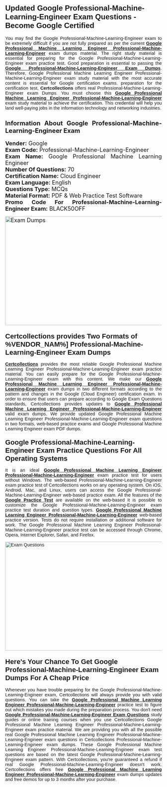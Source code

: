 <h1><span style="font-size:24px"><span style="font-family:Calibri,sans-serif"><strong>Updated Google Professional-Machine-Learning-Engineer Exam Questions - Become Google Certified</strong></span></span></h1> <p style="text-align:justify"><span style="font-size:11pt"><span style="font-family:Calibri,sans-serif">You may find the Google Professional-Machine-Learning-Engineer exam to be extremely difficult if you are not fully prepared as per the current <u><strong>Google Professional Machine Learning Engineer Professional-Machine-Learning-Engineer</strong></u> exam dumps material. The right study material is essential for preparing for the Google Professional-Machine-Learning-Engineer exam practice test. Good preparation is essential to passing the <a href="https://www.certcollections.com/professional-machine-learning-engineer-exam-questions"><u><strong>Google Professional-Machine-Learning-Engineer Exam Dumps</strong></u></a>. Therefore, Google Professional Machine Learning Engineer Professional-Machine-Learning-Engineer exam study material with the most accurate content is essential for Google certification exams. preparation for the certification test, <strong>Certcollections</strong> offers real Professional-Machine-Learning-Engineer exam Dumps. You must choose this <u><strong>Google Professional Machine Learning Engineer Professional-Machine-Learning-Engineer</strong></u> exam study material to achieve the certification. This credential will help you land well-paying jobs in the information technology and networking industries.</span></span></p> <h2 style="text-align:justify"><strong><span style="font-size:20px">Information About Google Professional-Machine-Learning-Engineer Exam</span></strong></h2> <p style="text-align:justify"><span style="font-size:18px"><strong>Vender:</strong> Google<br /> <strong>Exam Code:</strong> Professional-Machine-Learning-Engineer<br /> <strong>Exam Name:</strong> Google Professional Machine Learning Engineer<br /> <strong>Number Of Questions:</strong> 70<br /> <strong>Certification Name:</strong> Cloud Engineer<br /> <strong>Exam Language:</strong> English<br /> <strong>Questions Type:</strong> MCQs<br /> <strong>Material Format:</strong> PDF & Web Practice Test Software<br /> <strong>Promo Code For Professional-Machine-Learning-Engineer Exam:</strong> BLACK50OFF</span></p> <p style="text-align:justify"><span style="font-size:18px"><a href="https://www.certcollections.com/professional-machine-learning-engineer-exam-questions" rel="no-follow"><img alt="Exam Dumps" src="https://www.certcollections.com/uploads/content/certcollections.jpg" style="height:350px; width:750px" /></a></span></p> <h3><span style="font-size:22px"><span style="font-family:Calibri,sans-serif"><strong>Certcollections provides Two Formats of %VENDOR_NAM%] Professional-Machine-Learning-Engineer Exam Dumps</strong></span></span></h3> <p style="text-align:justify"><span style="font-size:11pt"><span style="font-family:Calibri,sans-serif"><a href="https://www.certcollections.com/"><u><strong>Certcollections</strong></u></a> provides the most reliable Google Professional Machine Learning Engineer Professional-Machine-Learning-Engineer exam practice material. You can easily prepare for the Google Professional-Machine-Learning-Engineer exam with this content. We make our <u><strong>Google Professional Machine Learning Engineer Professional-Machine-Learning-Engineer</strong></u> exam dumps in two different formats according to the pattern and changes in the Google (Cloud Engineer) certification exam. In order to ensure that users can prepare according to Google Exam Questions standards, Certcollections provides updates to <u><strong>Google Professional Machine Learning Engineer Professional-Machine-Learning-Engineer</strong></u> valid exam dumps. We provide updated Google Professional Machine Learning Engineer Professional-Machine-Learning-Engineer exam questions in two formats, web-based practice exams and Google Professional Machine Learning Engineer exam PDF dumps.</span></span></p> <h3><span style="font-size:22px"><span style="font-family:Calibri,sans-serif"><strong>Google Professional-Machine-Learning-Engineer Exam Practice Questions For All Operating Systems</strong></span></span></h3> <p style="text-align:justify"><span style="font-size:11pt"><span style="font-family:Calibri,sans-serif">It is an ideal <u><strong>Google Professional Machine Learning Engineer Professional-Machine-Learning-Engineer</strong></u> exam practice test for users without Windows. The web-based Professional-Machine-Learning-Engineer exam practice test of Certcollections works on any operating system. On iOS, Android, Mac, and Linux, users can access the Google Professional-Machine-Learning-Engineer web-based practice exam. All the features of the <a href="https://www.certcollections.com/google-exam-dumps"><u><strong>Google Practice Test</strong></u></a> are available on the web-based It is possible to customize the Google Professional-Machine-Learning-Engineer exam practice test duration and question types. <u><strong>Google Professional Machine Learning Engineer Professional-Machine-Learning-Engineer</strong></u> web-based practice version. Tests do not require installation or additional software for work. The Google Professional Machine Learning Engineer Professional-Machine-Learning-Engineer practice test can be accessed through Chrome, Opera, Internet Explorer, Safari, and Firefox.</span></span></p> <p style="text-align:justify"><span style="font-size:11pt"><span style="font-family:Calibri,sans-serif"><a href="https://www.certcollections.com/professional-machine-learning-engineer-exam-questions" rel="no-follow"><img alt="Exam Questions" src="https://www.certcollections.com/uploads/content/55597321.jpg" style="height:350px; width:750px" /></a></span></span></p> <h3><span style="font-size:22px"><span style="font-family:Calibri,sans-serif"><strong>Here's Your Chance To Get Google Professional-Machine-Learning-Engineer Exam Dumps For A Cheap Price</strong></span></span></h3> <p style="text-align:justify"><span style="font-size:11pt"><span style="font-family:Calibri,sans-serif">Whenever you have trouble preparing for the Google Professional-Machine-Learning-Engineer exam, Certcollections will always provide you with valid questions. You can take the <u><strong>Google Professional Machine Learning Engineer Professional-Machine-Learning-Engineer</strong></u> practice test to figure out which mistakes you made during the preparation process. You don't need <a href="https://www.certcollections.com/professional-machine-learning-engineer-exam-questions"><u><strong>Google Professional-Machine-Learning-Engineer Exam Questions</strong></u></a> study guides or online training courses when you use Certcollections Google Professional Machine Learning Engineer Professional-Machine-Learning-Engineer exam practice material. We are providing you with all the possible real Google Professional Machine Learning Engineer Professional-Machine-Learning-Engineer exam questions in Certcollections Professional-Machine-Learning-Engineer exam dumps. These Google Professional Machine Learning Engineer Professional-Machine-Learning-Engineer exam test questions are based on the latest Google Professional-Machine-Learning-Engineer exam pattern. With Certcollections, you're guaranteed a refund if real Google Professional-Machine-Learning-Engineer doesn't work. Certcollections offers free <u><strong>Google Professional Machine Learning Engineer Professional-Machine-Learning-Engineer</strong></u> exam dumps updates and free demos for up to 3 months after your purchase.</span></span></p>
